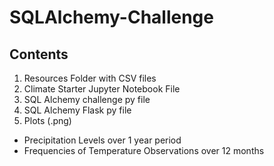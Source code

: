# SQLAlchemy-Challenge

## Contents

1) Resources Folder with CSV files
1) Climate Starter Jupyter Notebook File
1) SQL Alchemy challenge py file
1) SQL Alchemy Flask py file
1) Plots (.png)
  * Precipitation Levels over 1 year period
  * Frequencies of Temperature Observations over 12 months
